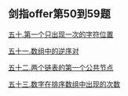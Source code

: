 ## 剑指offer第50到59题

[五十.第一个只出现一次的字符位置](https://github.com/Songnytu/-offer--/blob/master/src/main/java/jianzhioffer6/test50.java)

[五十一.数组中的逆序对](https://github.com/Songnytu/-offer--/blob/master/src/main/java/jianzhioffer6/test51.java)

[五十二.两个链表的第一个公共节点](https://github.com/Songnytu/-offer--/blob/master/src/main/java/jianzhioffer6/test52.java)

[五十三.数字在排序数组中出现的次数](https://github.com/Songnytu/-offer--/blob/master/src/main/java/jianzhioffer6/test53.java)
